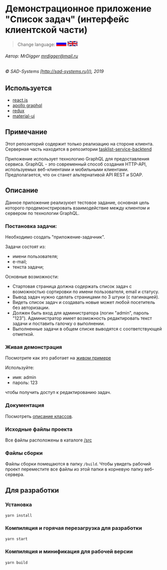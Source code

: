 # Демонстрационное приложение "Список задач" (интерфейс клиентской части)

> Change language: [![Русский](docs/assets/images/ru.gif)](README.ru.md) [![English](docs/assets/images/en.gif)](README.md)

###### Автор: MrDigger <mrdigger@mail.ru>
###### © SAD-Systems [http://sad-systems.ru](), 2019

## Используется

  * [react.js](https://reactjs.org)
  * [apollo graphql](https://www.apollographql.com)
  * [redux](https://react-redux.js.org)
  * [material-ui](https://material-ui.com)
    
## Примечание

Этот репозиторий содержит только реализацию на стороне клиента.
Серверная часть находится в репозитории [tasklist-service-backtend](https://github.com/sad-systems/example-tasklist-service-backend)
 
Приложение использует технологию GraphQL для предоставления сервиса.
GraphQL - это современный способ создания HTTP-API, используемых веб-клиентами и мобильными клиентами.
Предполагается, что он станет альтернативой API REST и SOAP.
    
## Описание

Данное приложение реализуюет тестовое задание, основная цель которого продемонстрировать
взаимодействие между клиентом и сервером по технологии GraphQL. 

### Постановка задачи:

Необходимо создать "приложение-задачник".

Задачи состоят из:
- имени пользователя;
- е-mail;
- текста задачи;

Основные возможности:
- Стартовая страница должна содержать список задач с возможностью сортировки по имени пользователя, email и статусу. 
- Вывод задач нужно сделать страницами по 3 штуки (с пагинацией). 
- Видеть список задач и создавать новые может любой посетитель без авторизации.
- Должен быть вход для администратора (логин "admin", пароль "123"). 
Администратор имеет возможность редактировать текст задачи и поставить галочку о выполнении. 
- Выполненные задачи в общем списке выводятся с соответствующей отметкой.

### Живая демонстрация
    
Посмотрите как это работает на [живом примере](http://tasklist.frontend.examples.sad-systems.ru/)
  
Используйте:
   
  * имя: admin
  * пароль: 123
     
чтобы получить доступ к редактированию задач.
 
### Документация

Посмотреть [oписание классов](http://tasklist.frontend.examples.sad-systems.ru/docs/index.html). 
 
### Исходные файлы проекта

  Все файлы расположены в каталоге [/src](./src)
  
### Файлы сборки

 Файлы сборки помещаются в папку `/build`.
 Чтобы увидеть рабочий проект переместите все файлы из этой
 папки в корневую папку веб-сервера.

## Для разработки

### Установка
```
yarn install
```

### Компиляция и горячая перезагрузка для разработки
```
yarn start
```

### Компиляция и минификация для рабочей версии
```
yarn build
```
